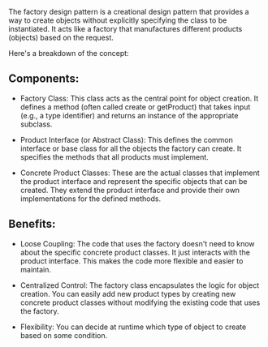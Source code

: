 The factory design pattern is a creational design pattern that provides a way to create objects without explicitly specifying the class to be instantiated. It acts like a factory that manufactures different products (objects) based on the request.

Here's a breakdown of the concept:

## Components:

- Factory Class: This class acts as the central point for object creation. It defines a method (often called create or getProduct) that takes input (e.g., a type identifier) and returns an instance of the appropriate subclass.

- Product Interface (or Abstract Class): This defines the common interface or base class for all the objects the factory can create. It specifies the methods that all products must implement.

- Concrete Product Classes: These are the actual classes that implement the product interface and represent the specific objects that can be created. They extend the product interface and provide their own implementations for the defined methods.

## Benefits:

- Loose Coupling: The code that uses the factory doesn't need to know about the specific concrete product classes. It just interacts with the product interface. This makes the code more flexible and easier to maintain.

- Centralized Control: The factory class encapsulates the logic for object creation. You can easily add new product types by creating new concrete product classes without modifying the existing code that uses the factory.

- Flexibility: You can decide at runtime which type of object to create based on some condition.
